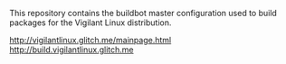 This repository contains the buildbot master configuration used to build
packages for the Vigilant Linux distribution.

http://vigilantlinux.glitch.me/mainpage.html
http://build.vigilantlinux.glitch.me
